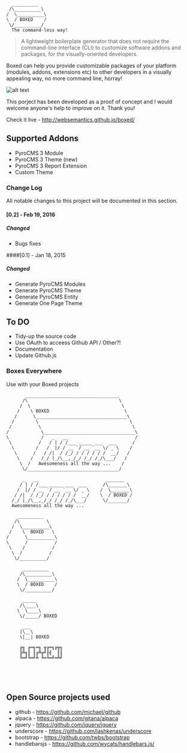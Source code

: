 ```
  __________          
 /\__________\
/  \__________\
\  / BOXED    /        
 \/__________/
  The command-less way!

```
> A lightweight boilerplate generator that does not require the command-line interface (CLI) to customize software addons and packages, for the visually-oriented developers.

Boxed can help you provide customizable  packages of your platform (modules, addons, extensions etc) to other developers in a visually appealing way, no more command line, horray!

![alt text](https://websemantics.github.io/boxed/img/boxed-logo.svg "Boxed Logo")

This porject has been developed as a proof of concept and I would welcome anyone's help to improve on it. Thank you!

Check it live - http://websemantics.github.io/boxed/

## Supported Addons

* PyroCMS 3 Module
* PyroCMS 3 Theme (new)
* PyroCMS 3 Report Extension
* Custom Theme

### Change Log
All notable changes to this project will be documented in this section.

#### [0.2] - Feb 19, 2016
##### Changed
- Bugs fixes

####[0.1] - Jan 18, 2015
##### Changed
- Generate PyroCMS Modules
- Generate PyroCMS Theme
- Generate PyroCMS Entity
- Generate One Page Theme

## To DO

* Tidy-up the source code
* Use OAuth to acceess Github API / Other?!
* Documentation
* Update Github.js

### Boxes Everywhere

Use with your Boxed projects

```
       ___________________________________       
      /\                                  \     
     /  \                                  \     
    /    \ BOXED                            \     
   /      \__________________________________\     
  /        \                                  \
 /          \                                  \
/            \__________________________________\
\            /   _   __                         /
 \          /   / | / /___ _____ ___  ___      /
  \        /   /  |/ / __ `/ __ `__ \/ _ \    /
   \      /   / /|  / /_/ / / / / / /  __/   /
    \    /   /_/ |_/\__,_/_/ /_/ /_/\___/   /
     \  /   Awesomeness all the way ...    /
      \/__________________________________/

      _   __                         _______
     / | / /___ _____ ___  ___      /\_______\    
    /  |/ / __ `/ __ `__ \/ _ \    /  \_______\
   / /|  / /_/ / / / / / /  __/    \  / BOXED /
  /_/ |_/\__,_/_/ /_/ /_/\___/      \/_______/
  Awesomeness all the way ...                          

    __________       
   /\          \     
  /  \__________\
 /    \  BOXED   \
/      \__________\
\      /          /        
 \    /          /
  \  /          /
   \/__________/

      __________       
     /\__________\
    /  \__________\
    \  / BOXED    /        
     \/__________/

      _____       
     /\____\
    \  \____\
     \/_____/ BOXED

      ___
     |\__\
     \|__| BOXED

     ╔╗ ╔═╗═╗ ╦╔═╗╔╦╗
     ╠╩╗║ ║╔╩╦╝║╣  ║║
     ╚═╝╚═╝╩ ╚═╚═╝═╩╝





  ```

## Open Source projects used

* github - https://github.com/michael/github
* alpaca - https://github.com/gitana/alpaca
* jquery - https://github.com/jquery/jquery
* underscore - https://github.com/jashkenas/underscore
* bootstrap - https://github.com/twbs/bootstrap
* handlebarsjs - https://github.com/wycats/handlebars.js/
